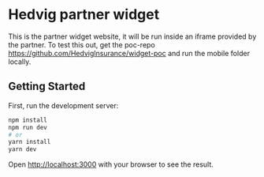 # Hedvig partner widget

This is the partner widget website, it will be run inside an iframe provided by the partner. To test this out, get the poc-repo https://github.com/HedvigInsurance/widget-poc and run the mobile folder locally.

## Getting Started

First, run the development server:

```bash
npm install
npm run dev
# or
yarn install
yarn dev
```

Open [http://localhost:3000](http://localhost:3000) with your browser to see the result.
